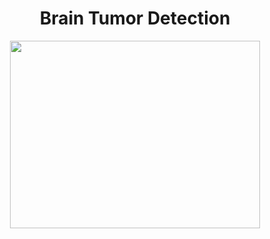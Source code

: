 <h1 align="center"> Brain Tumor Detection</h1>
<p align = "center"><img src="https://github.com/user-attachments/assets/72d4e560-7460-4414-b18d-c4ba406a4072" width = "400px" height ="300px"></p>

